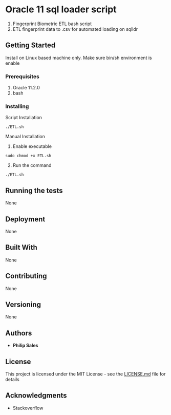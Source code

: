 # Oracle 11 sql loader script

1. Fingerprint Biometric ETL bash script 
2. ETL fingerprint data to .csv for automated loading on sqlldr

## Getting Started

Install on Linux based machine only.  Make sure bin/sh environment is enable

### Prerequisites

1. Oracle 11.2.0
2. bash

### Installing

Script Installation
```
./ETL.sh
```

Manual Installation 

1. Enable executable
```
sudo chmod +x ETL.sh
```

2. Run the command
```
./ETL.sh
```

## Running the tests

None

## Deployment

None

## Built With

None

## Contributing

None

## Versioning

None

## Authors

* **Philip Sales** 


## License

This project is licensed under the MIT License - see the [LICENSE.md](LICENSE.md) file for details

## Acknowledgments

* Stackoverflow
